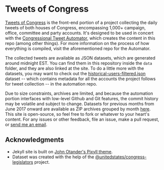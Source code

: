 # Tweets of Congress

[Tweets of Congress](http://alexlitel.github.io/congresstweets) is the front-end portion of a project collecting the daily tweets of both houses of Congress, encompassing 1,000+ campaign, office, committee and party accounts. It's designed to be used in concert with the [Congressional Tweet Automator](https://github.com/alexlitel/congresstweets-automator), which creates the content in this repo (among other things). For more information on the process of how everything is compiled, visit the aforementioned repo for the Automator.

The collected tweets are available as JSON datasets, which are generated around midnight EST. You can find them in this repository inside the `data` folder, and they are also linked at the site. To do a little more with the datasets, you may want to check out the [historical-users-filtered.json](https://github.com/alexlitel/congresstweets-automator/blob/master/data/historical-users-filtered.json) dataset -- which contains metadata for all the accounts the project follows for tweet collection -- in the automation repo.

Due to size constraints, archives are limited, and because the automation portion interfaces with low-level Github and Git features, the commit history may be volatile and subject to change. Datasets for previous months from June 2017 onward are available as ZIP archives grouped by month [here](https://archive.org/details/tweetsofcongress). This site is open-source, so feel free to fork or whatever to your heart's content. For any issues or other feedback, file an issue, make a pull request, or [send me an email](mailto:alexlitelATgmailDOTcom).


## Acknowledgments

* Jekyll site is built on [John Otander's Pixyll theme](https://github.com/johnotander/pixyll).
* Dataset was created with the help of the [@unitedstates/congress-legislators](https://github.com/unitedstates/congress-legislators) project.
